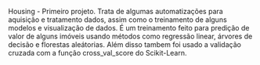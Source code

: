 Housing - Primeiro projeto. Trata de algumas automatizações para aquisição e tratamento dados, assim como o treinamento de alguns modelos e visualização de dados. É um treinamento feito para predição de valor de alguns imóveis usando métodos como regressão linear, árvores de decisão e florestas aleátorias. Além disso tambem foi usado a validação cruzada com a função cross_val_score do Scikit-Learn.
